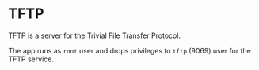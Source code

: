 # TFTP

[TFTP](https://manpages.debian.org/testing/tftpd-hpa/tftpd.8.en.html) is a server for the Trivial File Transfer Protocol.

The app runs as `root` user and drops privileges to `tftp` (9069) user for the TFTP service.
